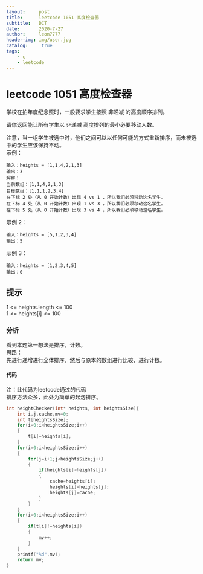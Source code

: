 ```yaml
---
layout:     post
title:      leetcode 1051 高度检查器
subtitle:   DCT
date:       2020-7-27
author:     leon7777
header-img: img/user.jpg
catalog: 	 true
tags:
    - c
    - leetcode
---
```

# leetcode 1051 高度检查器
学校在拍年度纪念照时，一般要求学生按照 非递减 的高度顺序排列。  

请你返回能让所有学生以 非递减 高度排列的最小必要移动人数。  

注意，当一组学生被选中时，他们之间可以以任何可能的方式重新排序，而未被选中的学生应该保持不动。  
示例：
```
输入：heights = [1,1,4,2,1,3]
输出：3 
解释：
当前数组：[1,1,4,2,1,3]
目标数组：[1,1,1,2,3,4]
在下标 2 处（从 0 开始计数）出现 4 vs 1 ，所以我们必须移动这名学生。
在下标 4 处（从 0 开始计数）出现 1 vs 3 ，所以我们必须移动这名学生。
在下标 5 处（从 0 开始计数）出现 3 vs 4 ，所以我们必须移动这名学生。
```
示例 2：
```
输入：heights = [5,1,2,3,4]
输出：5
```
示例 3：
```
输入：heights = [1,2,3,4,5]
输出：0
```
## 提示

1 <= heights.length <= 100  
1 <= heights[i] <= 100  

### 分析
看到本题第一想法是排序，计数。  
思路：  
先进行递增进行全体排序，然后与原本的数组进行比较，进行计数。  

#### 代码
注：此代码为leetcode通过的代码  
排序方法众多，此处为简单的起泡排序。  
```c
int heightChecker(int* heights, int heightsSize){
    int i,j,cache,mv=0;
    int t[heightsSize];
    for(i=0;i<heightsSize;i++)
    {
        t[i]=heights[i];
    }
    for(i=0;i<heightsSize;i++)
    {
        for(j=i+1;j<heightsSize;j++)
        {
            if(heights[i]>heights[j])
            {
                cache=heights[i];
                heights[i]=heights[j];
                heights[j]=cache;
            }
        }
    }
    for(i=0;i<heightsSize;i++)
    {
        if(t[i]!=heights[i])
        {
            mv++;
        }
    }
    printf("%d",mv);
    return mv;
}
```